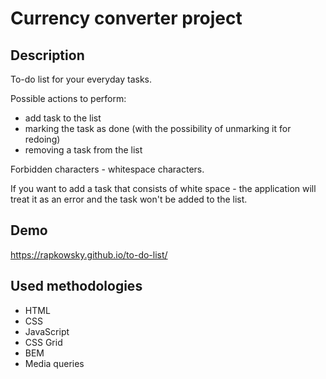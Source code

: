 # Currency converter project

## Description

To-do list for your everyday tasks.

Possible actions to perform:

- add task to the list
- marking the task as done (with the possibility of unmarking it for redoing)
- removing a task from the list 

Forbidden characters - whitespace characters.

If you want to add a task that consists of white space - the application will treat it as an error and the task won't be added to the list.

## Demo

https://rapkowsky.github.io/to-do-list/

## Used methodologies

- HTML
- CSS
- JavaScript
- CSS Grid
- BEM
- Media queries